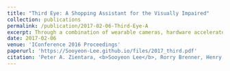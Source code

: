 ```yaml
---
title: "Third Eye: A Shopping Assistant for the Visually Impaired"
collection: publications
permalink: /publication/2017-02-06-Third-Eye-A
excerpt: Through a combination of wearable cameras, hardware accelerators, and algorithms, a vision-based automatic shopping assistant allows users with limited or no sight to select products from grocery shelves. 
date: 2017-02-06
venue: 'IConference 2016 Proceedings'
paperurl: 'https://Sooyeon-Lee.github.io/files/2017_third.pdf'
citation: 'Peter A. Zientara, <b>Sooyeon Lee</b>, Rorry Brenner, Henry Smith, Laurent Itti, Mary Beth Rosson, John M. Carroll, Kevin M. Irick, Vijaykrishnan Narayanan . "Third Eye: a shopping assistant for the visually impaired." Computer 50.2 (2017): 16-24. IEEE Computer special issue on “Human Augmentation”'
---
```


